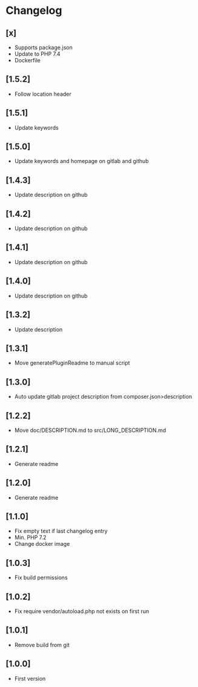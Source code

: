 # Changelog

## [x]
- Supports package.json
- Update to PHP 7.4
- Dockerfile

## [1.5.2]
- Follow location header

## [1.5.1]
- Update keywords

## [1.5.0]
- Update keywords and homepage on gitlab and github

## [1.4.3]
- Update description on github

## [1.4.2]
- Update description on github

## [1.4.1]
- Update description on github

## [1.4.0]
- Update description on github

## [1.3.2]
- Update description

## [1.3.1]
- Move generatePluginReadme to manual script

## [1.3.0]
- Auto update gitlab project description from composer.json>description

## [1.2.2]
- Move doc/DESCRIPTION.md to src/LONG_DESCRIPTION.md

## [1.2.1]
- Generate readme

## [1.2.0]
- Generate readme

## [1.1.0]
- Fix empty text if last changelog entry
- Min. PHP 7.2
- Change docker image

## [1.0.3]
- Fix build permissions

## [1.0.2]
- Fix require vendor/autoload.php not exists on first run

## [1.0.1]
- Remove build from git

## [1.0.0]
- First version
